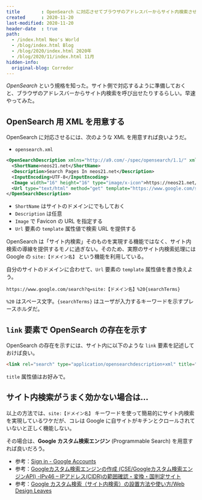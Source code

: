 ```yaml
---
title        : OpenSearch に対応させてブラウザのアドレスバーからサイト内検索させる
created      : 2020-11-20
last-modified: 2020-11-20
header-date  : true
path:
  - /index.html Neo's World
  - /blog/index.html Blog
  - /blog/2020/index.html 2020年
  - /blog/2020/11/index.html 11月
hidden-info:
  original-blog: Corredor
---
```


_OpenSearch_ という規格を知った。サイト側で対応するように準備しておくと、ブラウザのアドレスバーからサイト内検索を呼び出せたりするらしい。早速やってみた。

## OpenSearch 用 XML を用意する

OpenSearch に対応させるには、次のような XML を用意すれば良いようだ。

- `opensearch.xml`

```xml
<OpenSearchDescription xmlns="http://a9.com/-/spec/opensearch/1.1/" xmlns:moz="http://www.mozilla.org/2006/browser/search/">
  <ShortName>neos21.net</ShortName>
  <Description>Search Pages In neos21.net</Description>
  <InputEncoding>UTF-8</InputEncoding>
  <Image width="16" height="16" type="image/x-icon">https://neos21.net/favicon.ico</Image>
  <Url type="text/html" method="get" template="https://www.google.com/search?q=site:neos21.net%20{searchTerms}" />
</OpenSearchDescription>
```

- `ShortName` はサイトのドメインにでもしておく
- `Description` は任意
- `Image` で Favicon の URL を指定する
- `Url` 要素の `template` 属性値で検索 URL を提供する

OpenSearch は「サイト内検索」そのものを実現する機能ではなく、サイト内検索の導線を提供するモノに過ぎない。そのため、実際のサイト内検索処理には Google の `site:【ドメイン名】` という機能を利用している。

自分のサイトのドメインに合わせて、`Url` 要素の `template` 属性値を書き換えよう。

```
https://www.google.com/search?q=site:【ドメイン名】%20{searchTerms}
```

`%20` はスペース文字。`{searchTerms}` はユーザが入力するキーワードを示すプレースホルダだ。

## `link` 要素で OpenSearch の存在を示す

OpenSearch の存在を示すには、サイト内に以下のような `link` 要素を記述しておけば良い。

```html
<link rel="search" type="application/opensearchdescription+xml" title="neos21.net" href="/opensearch.xml">
```

`title` 属性値はお好みで。

## サイト内検索がうまく効かない場合は…

以上の方法では、`site:【ドメイン名】` キーワードを使って簡易的にサイト内検索を実現しているワケだが、コレは Google に自サイトがキチンとクロールされていないと正しく機能しない。

その場合は、**Google カスタム検索エンジン** (Programmable Search) を用意すれば良いだろう。

- 参考：[Sign in - Google Accounts](https://cse.google.com/cse/create/new)
- 参考：[Googleカスタム検索エンジンの作成 (CSE/Googleカスタム検索エンジンAPI) -IPv46 – IPアドレス(CIDR)の範囲確認・変換・国判定サイト](https://www.ipvx.info/provider-ip-zone-search/cse/create_cse/)
- 参考：[Google カスタム検索（サイト内検索）の設置方法や使い方/Web Design Leaves](https://www.webdesignleaves.com/pr/plugins/googleCustomSearch_01.html)
